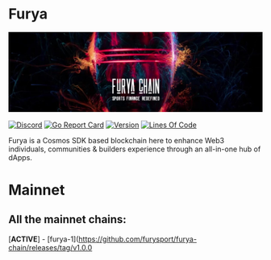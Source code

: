 # Furya  

![Banner!](assets/banner.png)

[![Discord](https://badgen.net/badge/icon/discord?icon=discord&label)](https://discord.gg/furya)
[![Go Report
Card](https://goreportcard.com/badge/github.com/furysport/fury-chain?style=flat-square)](https://goreportcard.com/report/github.com/furysport/fury-chain)
[![Version](https://img.shields.io/github/tag/furysport/fury-chain.svg?style=flat-square)](https://github.com/furysport/fury-chain/releases/latest)
[![Lines Of
Code](https://img.shields.io/tokei/lines/github/furysport/fury-chain?style=flat-square)](https://github.com/furysport/fury-chain)

Furya is a Cosmos SDK based blockchain here to enhance Web3 individuals, communities & builders experience through an all-in-one hub of dApps.  

# Mainnet  

## All the mainnet chains:  
[__ACTIVE__] - [furya-1](https://github.com/furysport/furya-chain/releases/tag/v1.0.0  
